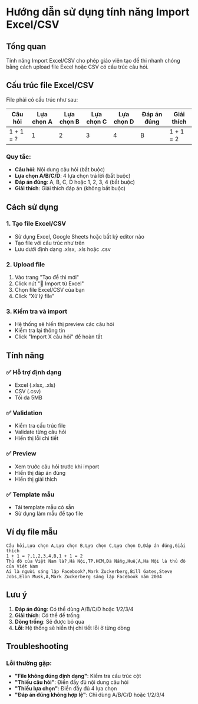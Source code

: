 # Hướng dẫn sử dụng tính năng Import Excel/CSV

## Tổng quan
Tính năng Import Excel/CSV cho phép giáo viên tạo đề thi nhanh chóng bằng cách upload file Excel hoặc CSV có cấu trúc câu hỏi.

## Cấu trúc file Excel/CSV

File phải có cấu trúc như sau:

| Câu hỏi | Lựa chọn A | Lựa chọn B | Lựa chọn C | Lựa chọn D | Đáp án đúng | Giải thích |
|---------|------------|------------|------------|------------|-------------|------------|
| 1 + 1 = ? | 1 | 2 | 3 | 4 | B | 1 + 1 = 2 |

### Quy tắc:
- **Câu hỏi**: Nội dung câu hỏi (bắt buộc)
- **Lựa chọn A/B/C/D**: 4 lựa chọn trả lời (bắt buộc)
- **Đáp án đúng**: A, B, C, D hoặc 1, 2, 3, 4 (bắt buộc)
- **Giải thích**: Giải thích đáp án (không bắt buộc)

## Cách sử dụng

### 1. Tạo file Excel/CSV
- Sử dụng Excel, Google Sheets hoặc bất kỳ editor nào
- Tạo file với cấu trúc như trên
- Lưu dưới định dạng .xlsx, .xls hoặc .csv

### 2. Upload file
1. Vào trang "Tạo đề thi mới"
2. Click nút "📁 Import từ Excel"
3. Chọn file Excel/CSV của bạn
4. Click "Xử lý file"

### 3. Kiểm tra và import
- Hệ thống sẽ hiển thị preview các câu hỏi
- Kiểm tra lại thông tin
- Click "Import X câu hỏi" để hoàn tất

## Tính năng

### ✅ Hỗ trợ định dạng
- Excel (.xlsx, .xls)
- CSV (.csv)
- Tối đa 5MB

### ✅ Validation
- Kiểm tra cấu trúc file
- Validate từng câu hỏi
- Hiển thị lỗi chi tiết

### ✅ Preview
- Xem trước câu hỏi trước khi import
- Hiển thị đáp án đúng
- Hiển thị giải thích

### ✅ Template mẫu
- Tải template mẫu có sẵn
- Sử dụng làm mẫu để tạo file

## Ví dụ file mẫu

```csv
Câu hỏi,Lựa chọn A,Lựa chọn B,Lựa chọn C,Lựa chọn D,Đáp án đúng,Giải thích
1 + 1 = ?,1,2,3,4,B,1 + 1 = 2
Thủ đô của Việt Nam là?,Hà Nội,TP.HCM,Đà Nẵng,Huế,A,Hà Nội là thủ đô của Việt Nam
Ai là người sáng lập Facebook?,Mark Zuckerberg,Bill Gates,Steve Jobs,Elon Musk,A,Mark Zuckerberg sáng lập Facebook năm 2004
```

## Lưu ý

1. **Đáp án đúng**: Có thể dùng A/B/C/D hoặc 1/2/3/4
2. **Giải thích**: Có thể để trống
3. **Dòng trống**: Sẽ được bỏ qua
4. **Lỗi**: Hệ thống sẽ hiển thị chi tiết lỗi ở từng dòng

## Troubleshooting

### Lỗi thường gặp:
- **"File không đúng định dạng"**: Kiểm tra cấu trúc cột
- **"Thiếu câu hỏi"**: Điền đầy đủ nội dung câu hỏi
- **"Thiếu lựa chọn"**: Điền đầy đủ 4 lựa chọn
- **"Đáp án đúng không hợp lệ"**: Chỉ dùng A/B/C/D hoặc 1/2/3/4 